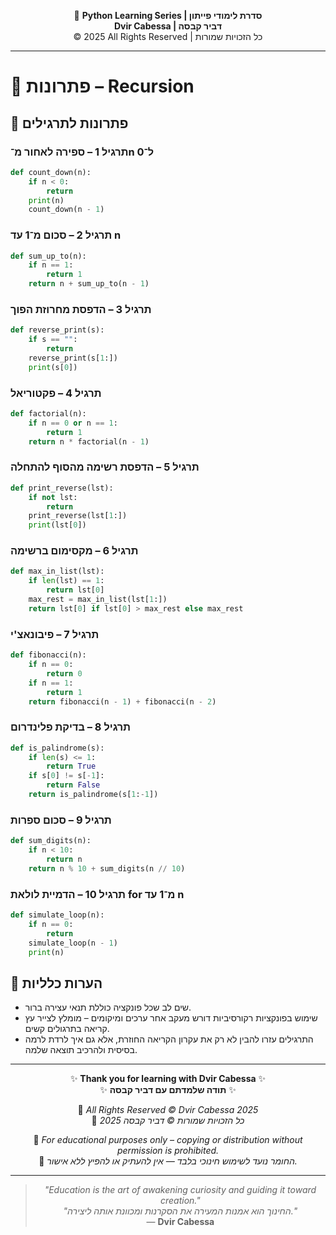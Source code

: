 <!-- DC_HEADER_START -->
<div align="center">

🐍 **Python Learning Series | סדרת לימודי פייתון**  
**Dvir Cabessa | דביר קבסה**  
© 2025 All Rights Reserved | כל הזכויות שמורות

</div>

---
<!-- DC_HEADER_END -->

# 📘 פתרונות – Recursion

## 🧪 פתרונות לתרגילים

### תרגיל 1 – ספירה לאחור מ־n ל־0
```python
def count_down(n):
    if n < 0:
        return
    print(n)
    count_down(n - 1)
````

### תרגיל 2 – סכום מ־1 עד n

```python
def sum_up_to(n):
    if n == 1:
        return 1
    return n + sum_up_to(n - 1)
```

### תרגיל 3 – הדפסת מחרוזת הפוך

```python
def reverse_print(s):
    if s == "":
        return
    reverse_print(s[1:])
    print(s[0])
```

### תרגיל 4 – פקטוריאל

```python
def factorial(n):
    if n == 0 or n == 1:
        return 1
    return n * factorial(n - 1)
```

### תרגיל 5 – הדפסת רשימה מהסוף להתחלה

```python
def print_reverse(lst):
    if not lst:
        return
    print_reverse(lst[1:])
    print(lst[0])
```

### תרגיל 6 – מקסימום ברשימה

```python
def max_in_list(lst):
    if len(lst) == 1:
        return lst[0]
    max_rest = max_in_list(lst[1:])
    return lst[0] if lst[0] > max_rest else max_rest
```

### תרגיל 7 – פיבונאצ'י

```python
def fibonacci(n):
    if n == 0:
        return 0
    if n == 1:
        return 1
    return fibonacci(n - 1) + fibonacci(n - 2)
```

### תרגיל 8 – בדיקת פלינדרום

```python
def is_palindrome(s):
    if len(s) <= 1:
        return True
    if s[0] != s[-1]:
        return False
    return is_palindrome(s[1:-1])
```

### תרגיל 9 – סכום ספרות

```python
def sum_digits(n):
    if n < 10:
        return n
    return n % 10 + sum_digits(n // 10)
```

### תרגיל 10 – הדמיית לולאת for מ־1 עד n

```python
def simulate_loop(n):
    if n == 0:
        return
    simulate_loop(n - 1)
    print(n)
```

## 💬 הערות כלליות

* שים לב שכל פונקציה כוללת תנאי עצירה ברור.
* שימוש בפונקציות רקורסיביות דורש מעקב אחר ערכים ומיקומים – מומלץ לצייר עץ קריאה בתרגולים קשים.
* התרגילים עזרו להבין לא רק את עקרון הקריאה החוזרת, אלא גם איך לרדת לרמה בסיסית ולהרכיב תוצאה שלמה.

<!-- DC_FOOTER_START -->
---

<div align="center">

✨ **Thank you for learning with Dvir Cabessa** ✨  
✨ **תודה שלמדתם עם דביר קבסה** ✨  

📘 *All Rights Reserved © Dvir Cabessa 2025*  
📘 *כל הזכויות שמורות © דביר קבסה 2025*  

🔗 *For educational purposes only – copying or distribution without permission is prohibited.*  
🔗 *החומר נועד לשימוש חינוכי בלבד — אין להעתיק או להפיץ ללא אישור.*

---

> _"Education is the art of awakening curiosity and guiding it toward creation."_  
> _"החינוך הוא אמנות המעירה את הסקרנות ומכוונת אותה ליצירה."_  
> — **Dvir Cabessa**

</div>
<!-- DC_FOOTER_END -->

